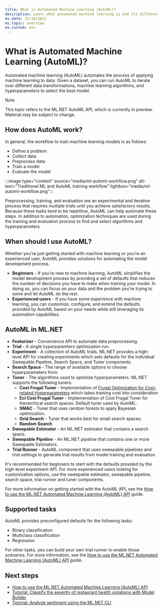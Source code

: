 ```yaml
---
title: What is Automated Machine Learning (AutoML)?
description: Learn what automated machine learning is and its different components in ML.NETs
ms.date: 11/10/2022
ms.topic: overview
ms.custom: mvc
---
```


# What is Automated Machine Learning (AutoML)?

Automated machine learning (AutoML) automates the process of applying machine learning to data. Given a dataset, you can run AutoML to iterate over different data transformations, machine learning algorithms, and hyperparameters to select the best model.

> [!NOTE]
> This topic refers to the ML.NET AutoML API, which is currently in preview. Material may be subject to change.

## How does AutoML work?

In general, the workflow to train machine learning models is as follows:

- Define a problem
- Collect data
- Preprocess data
- Train a model
- Evaluate the model

:::image type="content" source="media/ml-automl-workflow.png" alt-text="Traditional ML and AutoML training workflow" lightbox="media/ml-automl-workflow.png":::

Preprocessing, training, and evaluation are an experimental and iterative process that requires multiple trials until you achieve satisfactory results. Because these tasks tend to be repetitive, AutoML can help automate these steps. In addition to automation, optimization techniques are used during the training and evaluation process to find and select algorithms and hyperparameters.

## When should I use AutoML?

Whether you're just getting started with machine learning or you're an experienced user, AutoML provides solutions for automating the model development process.

- **Beginners** - If you're new to machine learning, AutoML simplifies the model development process by providing a set of defaults that reduces the number of decisions you have to make when training your model. In doing so, you can focus on your data and the problem you're trying to solve and let AutoML do the rest.  
- **Experienced users** - If you have some experience with machine learning, you can customize, configure, and extend the defaults provided by AutoML based on your needs while still leveraging its automation capabilities.  

## AutoML in ML.NET

- **Featurizer** - Convenience API to automate data preprocessing.
- **Trial** - A single hyperparamters optimization run.
- **Experiment** - A collection of AutoML trials. ML.NET provides a high-level API for creating experiments which sets defaults for the individual Sweepable Pipeline, Search Space, and Tuner components.
- **Search Space** - The range of available options to choose hyperparameters from.
- **Tuner** - The algorithms used to optimize hyperparameters. ML.NET supports the following tuners:
  - **Cost Frugal Tuner** - Implementation of [Frugal Optimization for Cost-related Hyperparameters](https://arxiv.org/abs/2005.01571) which takes training cost into consideration
  - **Eci Cost Frugal Tuner** - Implementation of Cost Frugal Tuner for hierarchical search spaces. Default tuner used by AutoML.
  - **SMAC** - Tuner that uses random forests to apply Bayesian optimization.
  - **Grid Search** - Tuner that works best for small search spaces.
  - **Random Search**
- **Sweepable Estimator** - An ML.NET estimator that contains a search space.
- **Sweepable Pipeline** - An ML.NET pipeline that contains one or more Sweepable Estimators.
- **Trial Runner** - AutoML component that uses sweepable pipelines and trial settings to generate trial results from model training and evaluation.  

It's recommended for beginners to start with the defaults provided by the high-level experiment API. For more experienced users looking for customization options, use the sweepable estimator, sweepable pipeline, search space, trial runner and tuner components.

For more information on getting started with the AutoML API, see the [How to use the ML.NET Automated Machine Learning (AutoML) API](how-to-guides/how-to-use-the-automl-api.md) guide.

## Supported tasks

AutoML provides preconfigured defaults for the following tasks:

- Binary classification
- Multiclass classification
- Regression

For other tasks, you can build your own trial runner to enable those scenarios. For more information, see the [How to use the ML.NET Automated Machine Learning (AutoML) API](how-to-guides/how-to-use-the-automl-api.md) guide.  

## Next steps

- [How to use the ML.NET Automated Machine Learning (AutoML) API](how-to-guides/how-to-use-the-automl-api.md)
- [Tutorial: Classify the severity of restaurant health violations with Model Builder](tutorials/health-violation-classification-model-builder.md)
- [Tutorial: Analyze sentiment using the ML.NET CLI](tutorials/sentiment-analysis-cli.md)
